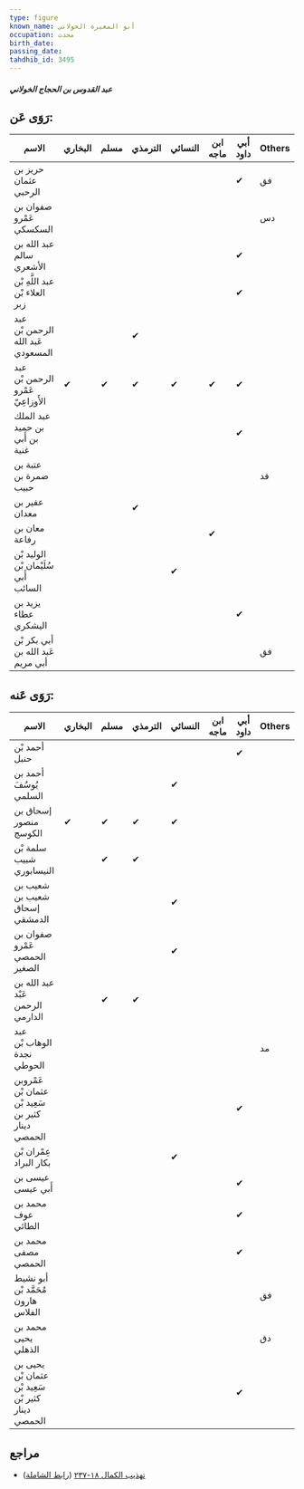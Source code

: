 ```yaml
---
type: figure
known_name: أبو المغيرة الخولاني
occupation: محدث
birth_date:
passing_date:
tahdhib_id: 3495
---
```

##### عبد القدوس بن الحجاج الخولاني

## رَوَى عَن:
| الاسم                                | البخاري | مسلم | الترمذي | النسائي | ابن ماجه | أبي داود | Others |
| ------------------------------------ | ------- | ---- | ------- | ------- | -------- | -------- | ------ |
| حريز بن عثمان الرحبي                 |         |      |         |         |          | ✔        | فق     |
| صفوان بن عَمْرو السكسكي              |         |      |         |         |          |          | دس     |
| عبد الله بن سالم الأشعري             |         |      |         |         |          | ✔        |        |
| عبد اللَّهِ بْن العلاء بْن زبر       |         |      |         |         |          | ✔        |        |
| عبد الرحمن بْن عَبد الله المسعودي    |         |      | ✔       |         |          |          |        |
| عبد الرحمن بْن عَمْرو الأَوزاعِيّ    | ✔       | ✔    | ✔       | ✔       | ✔        | ✔        |        |
| عبد الملك بن حميد بن أَبي غنية       |         |      |         |         |          | ✔        |        |
| عتبة بن ضمرة بن حبيب                 |         |      |         |         |          |          | قد     |
| عفير بن معدان                        |         |      | ✔       |         |          |          |        |
| معان بن رفاعة                        |         |      |         |         | ✔        |          |        |
| الوليد بْن سُلَيْمان بْن أَبي السائب |         |      |         | ✔       |          |          |        |
| يزيد بن عطاء اليشكري                 |         |      |         |         |          | ✔        |        |
| أبي بكر بْن عَبد الله بن أبي مريم    |         |      |         |         |          |          | فق     |
## رَوَى عَنه:
| الاسم                                              | البخاري | مسلم | الترمذي | النسائي | ابن ماجه | أبي داود | Others |
| -------------------------------------------------- | ------- | ---- | ------- | ------- | -------- | -------- | ------ |
| أحمد بْن حنبل                                      |         |      |         |         |          | ✔        |        |
| أحمد بن يُوسُفَ السلمي                             |         |      |         | ✔       |          |          |        |
| إسحاق بن منصور الكوسج                              | ✔       | ✔    | ✔       | ✔       |          |          |        |
| سلمة بْن شبيب النيسابوري                           |         | ✔    | ✔       |         |          |          |        |
| شعيب بن شعيب بن إسحاق الدمشقي                      |         |      |         | ✔       |          |          |        |
| صفوان بن عَمْرو الحمصي الصغير                      |         |      |         | ✔       |          |          |        |
| عبد الله بن عَبْد الرحمن الدارمي                   |         | ✔    | ✔       |         |          |          |        |
| عبد الوهاب بْن نجدة الحوطي                         |         |      |         |         |          |          | مد     |
| عَمْروبن عثمان بْن سَعِيد بْن كثير بن دينار الحمصي |         |      |         |         |          | ✔        |        |
| عِمْران بْن بكار البراد                            |         |      |         | ✔       |          |          |        |
| عيسى بن أَبي عيسى                                  |         |      |         |         |          | ✔        |        |
| محمد بن عوف الطائي                                 |         |      |         |         |          | ✔        |        |
| محمد بن مصفى الحمصي                                |         |      |         |         |          | ✔        |        |
| أبو نشيط مُحَمَّد بْن هارون الفلاس                 |         |      |         |         |          |          | فق     |
| محمد بن يحيى الذهلي                                |         |      |         |         |          |          | دق     |
| يحيى بن عثمان بْن سَعِيد بْن كثير بْن دينار الحمصي |         |      |         |         |          | ✔        |        |
## مراجع
- [تهذيب الكمال ١٨-٢٣٧](obsidian://open?vault=Tahdhib-al-Kamal&file=Figures/٣٤٩٥-عبد%20القدوس%20بن%20الحجاج%20الخولاني) ([رابط الشاملة](https://shamela.ws/book/3722/9270))